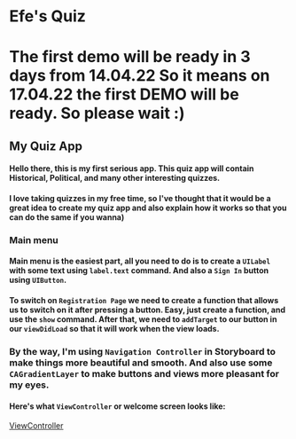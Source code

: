# Efe's Quiz
# The first demo will be ready in 3 days from 14.04.22 So it means on 17.04.22 the first DEMO will be ready. So please wait :)
## My Quiz App
#### Hello there, this is my first serious app. This quiz app will contain Historical, Political, and many other interesting quizzes. 
#### I love taking quizzes in my free time, so I've thought that it would be a great idea to create my quiz app and also explain how it works so that you can do the same if you wanna) 
### Main menu
#### Main menu is the easiest part, all you need to do is to create a `UILabel` with some text using `label.text` command. And also a `Sign In` button using `UIButton`. 
#### To switch on `Registration Page` we need to create a function that allows us to switch on it after pressing a button. Easy, just create a function, and use the `show` command. After that, we need to `addTarget` to our button in our `viewDidLoad` so that it will work when the view loads. 
### By the way, I'm using `Navigation Controller` in Storyboard to make things more beautiful and smooth. And also use some `CAGradientLayer` to make buttons and views more pleasant for my eyes.

#### Here's what `ViewController` or welcome screen looks like:
[ViewController](./Photos/ViewControllerForQuizApp.jpeg)